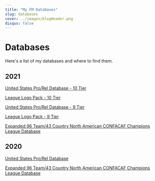 ```yaml
---
title: "My FM Databases"
slug: databases
cover: ../images/blogHeader.png
disqus: false
---
```


Databases
=========

Here's a list of my databases and where to find them.

## 2021
[United States Pro/Rel Database - 10 Tier](https://www.mediafire.com/file/6hff5grwg2o6rwu/FMDigi-USA-ProRel-10TiersV2_0.fmf/file)

[League Logo Pack - 10 Tier](https://www.mediafire.com/file/dgn5jzt114ecch7/USFLLogos_Tier10.zip/file)

[United States Pro/Rel Database - 9 Tier](https://www.mediafire.com/file/b9nyrunh37htdps/FMDigi-USA-ProRel-9TiersV1_0.fmf/file)

[League Logo Pack - 9 Tier](https://www.mediafire.com/file/p2wnuu0wr6fzv8s/USFLLogos.zip/file)

[Expanded 96 Team/43 Country North American CONFACAF Champions League Database](https://www.mediafire.com/file/6cd9ff8ockjup30/FMDigi-ConcacafCL.fmf/file)

## 2020
[United States Pro/Rel Database](http://www.mediafire.com/file/j5i42y9jmpk6ppf/FMDigi-USA-ProRel-9Tiers_v200_20.0.4.fmf/file)

[Expanded 96 Team/43 Country North American CONFACAF Champions League Database](http://www.mediafire.com/file/srohdjkx9644j4j/FMDigi-NACLExpanded_20.0.4.fmf/file)